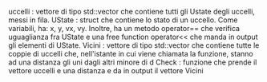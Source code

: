 uccelli     :   vettore di tipo std::vector<UState> che contiene tutti gli Ustate degli uccelli, messi in fila. 
UState      :   struct che contiene lo stato di un uccello. Come variabili, ha: x, y, vx, vy. 
                Inoltre, ha un metodo operator== che verifica uguaglianza fra UState e una free function operator<< che manda in output gli elementi di UState.
Vicini      :   vettore di tipo std::vector<Coppia> che contiene tutte le coppie di uccelli che, nell'istante in cui viene chiamata la funzione, stanno ad una distanza gli uni dagli altri minore di d
Check       :   funzione che prende il vettore uccelli e una distanza e da in output il vettore Vicini
